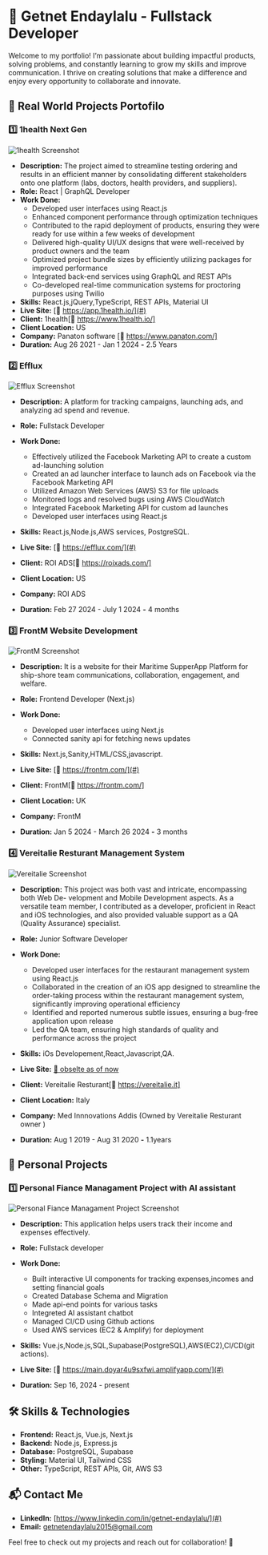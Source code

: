 # 🚀 Getnet Endaylalu - Fullstack Developer

Welcome to my portfolio! I’m passionate about building impactful products, solving problems, and constantly learning to grow my skills and improve communication. I thrive on creating solutions that make a difference and enjoy every opportunity to collaborate and innovate.

## 📂 Real World Projects Portofilo

### 1️⃣ **1health Next Gen**

![1health Screenshot](./assets/1health-pic-p.png "1health Next Gen Project")

- **Description:** The project aimed to streamline testing ordering and results in an efficient manner by consolidating different stakeholders onto one platform (labs, doctors, health providers, and suppliers).
- **Role:** React | GraphQL Developer
- **Work Done:**
  - Developed user interfaces using React.js
  - Enhanced component performance through optimization techniques
  - Contributed to the rapid deployment of products, ensuring they were ready for use within a few weeks of development
  - Delivered high-quality UI/UX designs that were well-received by product owners and the team
  - Optimized project bundle sizes by efficiently utilizing packages for improved performance
  - Integrated back-end services using GraphQL and REST APIs
  - Co-developed real-time communication systems for proctoring purposes using Twilio
- **Skills:** React.js,jQuery,TypeScript, REST APIs, Material UI
- **Live Site:** [🔗 https://app.1health.io/](#)
- **Client:** 1health[🔗 https://www.1health.io/]
- **Client Location:** US
- **Company:** Panaton software [🔗 https://www.panaton.com/]
- **Duration:** Aug 26 2021 - Jan 1 2024 **-** 2.5 Years

### 2️⃣ **Efflux**

![Efflux Screenshot](./assets/Efflux-lad.png "Efflux Project")

- **Description:** A platform for tracking campaigns, launching ads, and analyzing ad spend and revenue.
- **Role:** Fullstack Developer
- **Work Done:**

  - Effectively utilized the Facebook Marketing API to create a custom ad-launching solution
  - Created an ad launcher interface to launch ads on Facebook via the Facebook Marketing API
  - Utilized Amazon Web Services (AWS) S3 for file uploads
  - Monitored logs and resolved bugs using AWS CloudWatch
  - Integrated Facebook Marketing API for custom ad launches
  - Developed user interfaces using React.js

- **Skills:** React.js,Node.js,AWS services, PostgreSQL.
- **Live Site:** [🔗 https://efflux.com/](#)
- **Client:** ROI ADS[🔗 https://roixads.com/]
- **Client Location:** US
- **Company:** ROI ADS
- **Duration:** Feb 27 2024 - July 1 2024 **-** 4 months

### 3️⃣ **FrontM Website Development**

![FrontM Screenshot](./assets/frontm.png "FrontM Project")

- **Description:** It is a website for their Maritime SupperApp Platform for ship-shore team communications, collaboration, engagement, and welfare.
- **Role:** Frontend Developer (Next.js)
- **Work Done:**

  - Developed user interfaces using Next.js
  - Connected sanity api for fetching news updates

- **Skills:** Next.js,Sanity,HTML/CSS,javascript.
- **Live Site:** [🔗 https://frontm.com/](#)
- **Client:** FrontM[🔗 https://frontm.com/]
- **Client Location:** UK
- **Company:** FrontM
- **Duration:** Jan 5 2024 - March 26 2024 **-** 3 months

### 4️⃣ **Vereitalie Resturant Management System**

![Vereitalie Screenshot](./assets/vereitalie.png "Vereitalie Resturant Management System Project")

- **Description:** This project was both vast and intricate, encompassing both Web De- velopment and Mobile Development aspects. As a versatile team member, I contributed as a developer, proficient in React and iOS technologies, and also provided valuable support as a QA (Quality Assurance) specialist.
- **Role:** Junior Software Developer
- **Work Done:**

  - Developed user interfaces for the restaurant management system using React.js
  - Collaborated in the creation of an iOS app designed to streamline the order-taking process within the restaurant management system, significantly improving operational efficiency
  - Identified and reported numerous subtle issues, ensuring a bug-free application upon release
  - Led the QA team, ensuring high standards of quality and performance across the project

- **Skills:** iOs Developement,React,Javascript,QA.
- **Live Site:** [🔗 obselte as of now](#)
- **Client:** Vereitalie Resturant[🔗 https://vereitalie.it]
- **Client Location:** Italy
- **Company:** Med Innnovations Addis (Owned by Vereitalie Resturant owner )
- **Duration:** Aug 1 2019 - Aug 31 2020 **-** 1.1years

## 📂 Personal Projects

### 1️⃣ **Personal Fiance Managament Project with AI assistant**

![Personal Fiance Managament Project Screenshot](./assets/pfm.png "Personal Fiance Managament  Project")

- **Description:** This application helps users track their income and expenses effectively.
- **Role:** Fullstack developer
- **Work Done:**

  - Built interactive UI components for tracking expenses,incomes and setting financial goals
  - Created Database Schema and Migration
  - Made api-end points for various tasks
  - Integreted AI assistant chatbot
  - Managed CI/CD using Github actions
  - Used AWS services (EC2 & Amplify) for deployment

- **Skills:** Vue.js,Node.js,SQL,Supabase(PostgreSQL),AWS(EC2),CI/CD(git actions).
- **Live Site:** [🔗 https://main.doyar4u9sxfwi.amplifyapp.com/](#)
- **Duration:** Sep 16, 2024 - present

## 🛠 Skills & Technologies

- **Frontend:** React.js, Vue.js, Next.js
- **Backend:** Node.js, Express.js
- **Database:** PostgreSQL, Supabase
- **Styling:** Material UI, Tailwind CSS
- **Other:** TypeScript, REST APIs, Git, AWS S3

## 📬 Contact Me

- **LinkedIn:** [https://www.linkedin.com/in/getnet-endaylalu/](#)
- **Email:** [getnetendaylalu2015@gmail.com](mailto:getnetendaylalu2015@gmail.com)

Feel free to check out my projects and reach out for collaboration! 🚀

